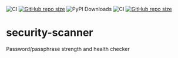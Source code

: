 ![CI](https://github.com/TheNewThinkTank/AACT-Analysis/actions/workflows/wf.yml/badge.svg)
[![GitHub repo size](https://img.shields.io/github/repo-size/TheNewThinkTank/AACT-Analysis?style=flat&logo=github&logoColor=whitesmoke&label=Repo%20Size)](https://github.com/TheNewThinkTank/AACT-Analysis/archive/refs/heads/main.zip)
![PyPI Downloads](https://img.shields.io/pypi/dm/security-scanner)
![CI](https://github.com/TheNewThinkTank/security-scanner/actions/workflows/wf.yml/badge.svg)
[![GitHub repo size](https://img.shields.io/github/repo-size/TheNewThinkTank/security-scanner?style=flat&logo=github&logoColor=whitesmoke&label=Repo%20Size)](https://github.com/TheNewThinkTank/security-scanner/archive/refs/heads/main.zip)
# security-scanner
Password/passphrase strength and health checker
